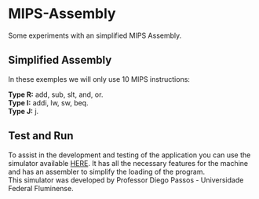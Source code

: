 # MIPS-Assembly
Some experiments with an simplified MIPS Assembly.

## Simplified Assembly
In these exemples we will only use 10 MIPS instructions:

**Type R:** add, sub, slt, and, or.\
**Type I:** addi, lw, sw, beq.\
**Type J:** j.

## Test and Run
To assist in the development and testing of the application you can use the simulator available [HERE](http://www.ic.uff.br/~fernanda/SimuladorFAC). It has all the necessary features for the machine and has an assembler to simplify the loading of the program.\
This simulator was developed by Professor Diego Passos - Universidade Federal Fluminense.
